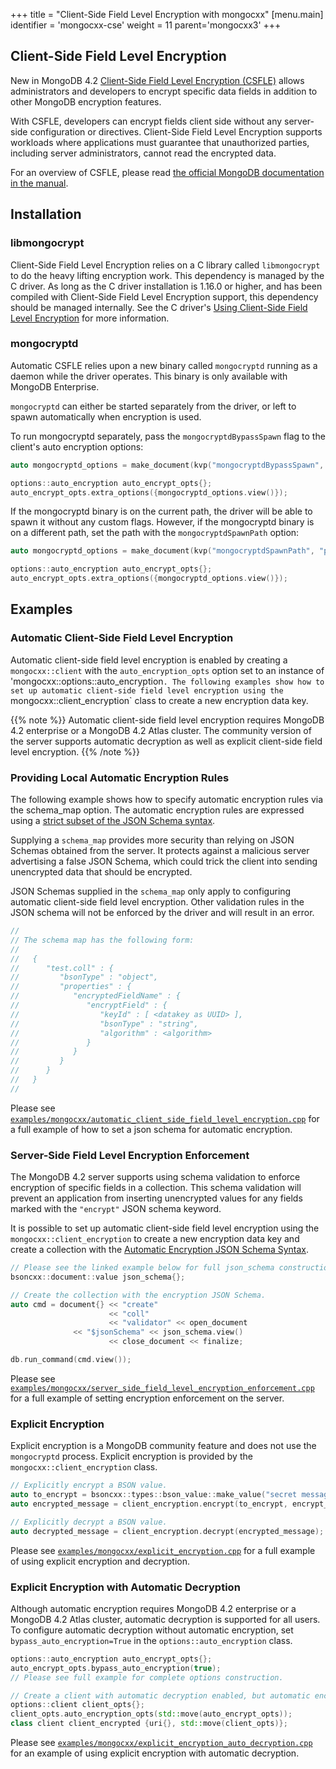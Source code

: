 +++
title = "Client-Side Field Level Encryption with mongocxx"
[menu.main]
  identifier = 'mongocxx-cse'
  weight = 11
  parent='mongocxx3'
+++

## Client-Side Field Level Encryption

New in MongoDB 4.2 [Client-Side Field Level Encryption (CSFLE)](https://docs.mongodb.com/drivers/use-cases/client-side-field-level-encryption-guide) allows administrators and developers to encrypt specific data fields in addition to other MongoDB encryption features.

With CSFLE, developers can encrypt fields client side without any server-side configuration or directives. Client-Side Field Level Encryption supports workloads where applications must guarantee that unauthorized parties, including server administrators, cannot read the encrypted data.

For an overview of CSFLE, please read [the official MongoDB documentation in the manual](https://docs.mongodb.com/manual/core/security-client-side-encryption/).

## Installation

### libmongocrypt

Client-Side Field Level Encryption relies on a C library called `libmongocrypt` to do the heavy lifting encryption work. This dependency is managed by the C driver.  As long as the C driver installation is 1.16.0 or higher, and has been compiled with Client-Side Field Level Encryption support, this dependency should be managed internally.  See the C driver's [Using Client-Side Field Level Encryption](http://mongoc.org/libmongoc/current/using_client_side_encryption.html) for more information.

### mongocryptd

Automatic CSFLE relies upon a new binary called `mongocryptd` running as a daemon while the driver operates.  This binary is only available with MongoDB Enterprise.

`mongocryptd` can either be started separately from the driver, or left to spawn automatically when encryption is used.

To run mongocryptd separately, pass the `mongocryptdBypassSpawn` flag to the client's auto encryption options:

```c++
auto mongocryptd_options = make_document(kvp("mongocryptdBypassSpawn", true));

options::auto_encryption auto_encrypt_opts{};
auto_encrypt_opts.extra_options({mongocryptd_options.view()});
```

If the mongocryptd binary is on the current path, the driver will be able to spawn it without any custom flags.  However, if the mongocryptd binary is on a different path, set the path with the `mongocryptdSpawnPath` option:

```c++
auto mongocryptd_options = make_document(kvp("mongocryptdSpawnPath", "path/to/mongocryptd"));

options::auto_encryption auto_encrypt_opts{};
auto_encrypt_opts.extra_options({mongocryptd_options.view()});
```

## Examples

### Automatic Client-Side Field Level Encryption

Automatic client-side field level encryption is enabled by creating a `mongocxx::client` with the `auto_encryption_opts` option set to an instance of 'mongocxx::options::auto_encryption`. The following examples show how to set up automatic client-side field level encryption using the `mongocxx::client_encryption` class to create a new encryption data key.

{{% note %}}
Automatic client-side field level encryption requires MongoDB 4.2 enterprise or a MongoDB 4.2 Atlas cluster. The community version of the server supports automatic decryption as well as explicit client-side field level encryption.
{{% /note %}}

### Providing Local Automatic Encryption Rules

The following example shows how to specify automatic encryption rules via the schema_map option. The automatic encryption rules are expressed using a [strict subset of the JSON Schema syntax](https://docs.mongodb.com/manual/reference/security-client-side-automatic-json-schema/).

Supplying a `schema_map` provides more security than relying on JSON Schemas obtained from the server. It protects against a malicious server advertising a false JSON Schema, which could trick the client into sending unencrypted data that should be encrypted.

JSON Schemas supplied in the `schema_map` only apply to configuring automatic client-side field level encryption. Other validation rules in the JSON schema will not be enforced by the driver and will result in an error.

```c++
//
// The schema map has the following form:
//
//   {
//      "test.coll" : {
//         "bsonType" : "object",
//         "properties" : {
//            "encryptedFieldName" : {
//               "encryptField" : {
//                  "keyId" : [ <datakey as UUID> ],
//                  "bsonType" : "string",
//                  "algorithm" : <algorithm>
//               }
//            }
//         }
//      }
//   }
//
```

Please see [`examples/mongocxx/automatic_client_side_field_level_encryption.cpp`](https://github.com/mongodb/mongo-cxx-driver/blob/master/examples/mongocxx/automatic_client_side_field_level_encryption.cpp) for a full example of how to set a json schema for automatic encryption.

### Server-Side Field Level Encryption Enforcement

The MongoDB 4.2 server supports using schema validation to enforce encryption of specific fields in a collection. This schema validation will prevent an application from inserting unencrypted values for any fields marked with the `"encrypt"` JSON schema keyword.

It is possible to set up automatic client-side field level encryption using the `mongocxx::client_encryption` to create a new encryption data key and create a collection with the [Automatic Encryption JSON Schema Syntax](https://docs.mongodb.com/manual/reference/security-client-side-automatic-json-schema/).

```c++
// Please see the linked example below for full json_schema construction.
bsoncxx::document::value json_schema{};

// Create the collection with the encryption JSON Schema.
auto cmd = document{} << "create"
                      << "coll"
                      << "validator" << open_document
		      << "$jsonSchema" << json_schema.view()
                      << close_document << finalize;

db.run_command(cmd.view());
```

Please see [`examples/mongocxx/server_side_field_level_encryption_enforcement.cpp`](https://github.com/mongodb/mongo-cxx-driver/blob/master/examples/mongocxx/server_side_field_level_encryption_enforcement.cpp) for a full example of setting encryption enforcement on the server.

### Explicit Encryption

Explicit encryption is a MongoDB community feature and does not use the `mongocryptd` process. Explicit encryption is provided by the `mongocxx::client_encryption` class.

```c++
// Explicitly encrypt a BSON value.
auto to_encrypt = bsoncxx::types::bson_value::make_value("secret message");
auto encrypted_message = client_encryption.encrypt(to_encrypt, encrypt_opts);

// Explicitly decrypt a BSON value.
auto decrypted_message = client_encryption.decrypt(encrypted_message);
```

Please see [`examples/mongocxx/explicit_encryption.cpp`](https://github.com/mongodb/mongo-cxx-driver/blob/master/examples/mongocxx/explicit_encryption.cpp) for a full example of using explicit encryption and decryption.

### Explicit Encryption with Automatic Decryption

Although automatic encryption requires MongoDB 4.2 enterprise or a MongoDB 4.2 Atlas cluster, automatic decryption is supported for all users. To configure automatic decryption without automatic encryption, set `bypass_auto_encryption=True` in the `options::auto_encryption` class.

```c++
options::auto_encryption auto_encrypt_opts{};
auto_encrypt_opts.bypass_auto_encryption(true);
// Please see full example for complete options construction.

// Create a client with automatic decryption enabled, but automatic encryption bypassed.
options::client client_opts{};
client_opts.auto_encryption_opts(std::move(auto_encrypt_opts));
class client client_encrypted {uri{}, std::move(client_opts)};
```

Please see  [`examples/mongocxx/explicit_encryption_auto_decryption.cpp`](https://github.com/mongodb/mongo-cxx-driver/blob/master/examples/mongocxx/explicit_encryption_auto_decryption.cpp) for an example of using explicit encryption with automatic decryption.





